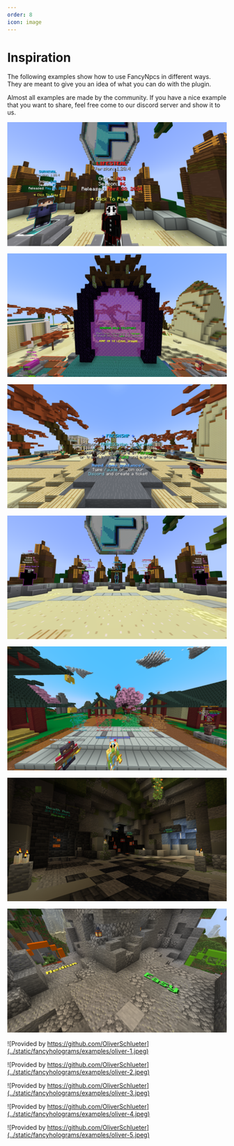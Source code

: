```yaml
---
order: 8
icon: image
---
```


# Inspiration

The following examples show how to use FancyNpcs in different ways. They are meant to give you an idea of what you can do with the plugin.

Almost all examples are made by the community. If you have a nice example that you want to share, feel free come to our discord server and show it to us.

![Provided by play.freshsmp.fun](../static/fancyholograms/examples/freshsmp-1.png)

![Provided by play.freshsmp.fun](../static/fancyholograms/examples/freshsmp-2.png)

![Provided by play.freshsmp.fun](../static/fancyholograms/examples/freshsmp-3.png)

![Provided by play.freshsmp.fun](../static/fancyholograms/examples/freshsmp-4.png)

![Provided by play.freshsmp.fun](../static/fancyholograms/examples/freshsmp-5.png)

![Provided by play.silverstonemc.net](../static/fancyholograms/examples/silverstone-1.png)

![Provided by play.silverstonemc.net](../static/fancyholograms/examples/silverstone-2.png)

![Provided by https://github.com/OliverSchlueter](../static/fancyholograms/examples/oliver-1.jpeg)

![Provided by https://github.com/OliverSchlueter](../static/fancyholograms/examples/oliver-2.jpeg)

![Provided by https://github.com/OliverSchlueter](../static/fancyholograms/examples/oliver-3.jpeg)

![Provided by https://github.com/OliverSchlueter](../static/fancyholograms/examples/oliver-4.jpeg)

![Provided by https://github.com/OliverSchlueter](../static/fancyholograms/examples/oliver-5.jpeg)
